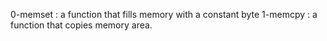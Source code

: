 0-memset : a function that fills memory with a constant byte
1-memcpy : a function that copies memory area.
